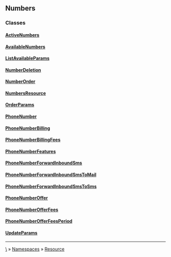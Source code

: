 ## Numbers




### Classes
#### [ActiveNumbers](class-ActiveNumbers)
#### [AvailableNumbers](class-AvailableNumbers)
#### [ListAvailableParams](class-ListAvailableParams)
#### [NumberDeletion](class-NumberDeletion)
#### [NumberOrder](class-NumberOrder)
#### [NumbersResource](class-NumbersResource)
#### [OrderParams](class-OrderParams)
#### [PhoneNumber](class-PhoneNumber)
#### [PhoneNumberBilling](class-PhoneNumberBilling)
#### [PhoneNumberBillingFees](class-PhoneNumberBillingFees)
#### [PhoneNumberFeatures](class-PhoneNumberFeatures)
#### [PhoneNumberForwardInboundSms](class-PhoneNumberForwardInboundSms)
#### [PhoneNumberForwardInboundSmsToMail](class-PhoneNumberForwardInboundSmsToMail)
#### [PhoneNumberForwardInboundSmsToSms](class-PhoneNumberForwardInboundSmsToSms)
#### [PhoneNumberOffer](class-PhoneNumberOffer)
#### [PhoneNumberOfferFees](class-PhoneNumberOfferFees)
#### [PhoneNumberOfferFeesPeriod](class-PhoneNumberOfferFeesPeriod)
#### [UpdateParams](class-UpdateParams)




***
[\\](Home) » [Namespaces](Namespaces) » [Resource](ns-Resource)